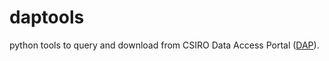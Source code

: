 # daptools

python tools to query and download from CSIRO Data Access Portal ([DAP](https://data.csiro.au/collections)).
